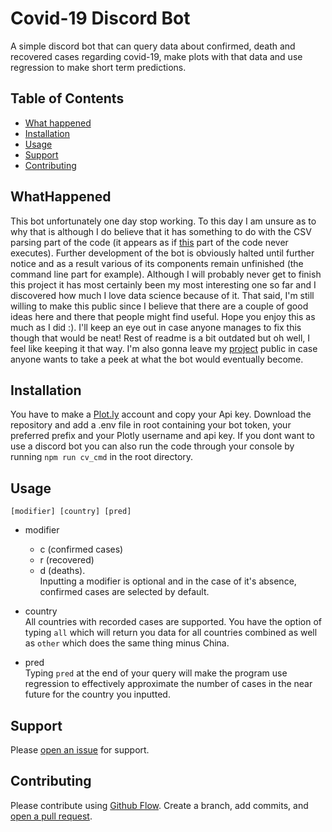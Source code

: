 # Covid-19 Discord Bot

A simple discord bot that can query data about confirmed, death and recovered cases regarding covid-19, make plots with that data and use regression to make short term predictions. 

## Table of Contents

- [What happened](#WhatHappened)
- [Installation](#installation)
- [Usage](#usage)
- [Support](#support)
- [Contributing](#contributing)

## WhatHappened

This bot unfortunately one day stop working. To this day I am unsure as to why that is although I do believe that it has something to do with the CSV parsing part of the code (it appears as if
[this](https://github.com/AntoniosBarotsis/coronaBot/blob/3a46332fef27258d70c9a0b97c610dc25a87733d/commands/cv.js#L64-L68) part of the code never executes). Further development of the bot is 
obviously halted until further notice and as a result various of its components remain unfinished (the command line part for example). Although I will probably never get to finish this project
it has most certainly been my most interesting one so far and I discovered how much I love data science because of it. That said, I'm still willing to make this public since I believe that there
are a couple of good ideas here and there that people might find useful. Hope you enjoy this as much as I did :). I'll keep an eye out in case anyone manages to fix this though that would be neat!
Rest of readme is a bit outdated but oh well, I feel like keeping it that way. I'm also gonna leave my [project](https://github.com/AntoniosBarotsis/coronaBot/projects/1) public in case anyone wants to take a peek at what the bot would eventually become.

## Installation

You have to make a [Plot.ly](https://chart-studio.plot.ly/feed/#/) account and copy your Api key.
Download the repository and add a .env file in root containing your bot token, your preferred prefix and your Plotly username and api key.
If you dont want to use a discord bot you can also run the code through your console by running ``npm run cv_cmd`` in the root directory.

## Usage

``[modifier] [country] [pred]``

- modifier
   - c (confirmed cases)
   - r (recovered)
   - d (deaths). \
   Inputting a modifier is optional and in the case of it's absence, confirmed cases are selected by default.
   
- country \
    All countries with recorded cases are supported. You have the option of typing ``all`` which
    will return you data for all countries combined as well as ``other`` which does the same thing
    minus China.
    
- pred \
    Typing ``pred`` at the end of your query will make the program use regression to effectively
    approximate the number of cases in the near future for the country you inputted.
    
## Support
   
Please [open an issue](https://github.com/AntoniosBarotsis/coronaBot/issues/new) for support.

## Contributing

Please contribute using [Github Flow](https://guides.github.com/introduction/flow/). 
Create a branch, add commits, and [open a pull request](https://github.com/AntoniosBarotsis/coronaBot/compare).
